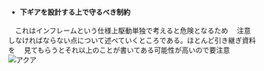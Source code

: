 * #### 下ギアを設計する上で守るべき制約
　これはインフレームという仕様上駆動単独で考えると危険となるため
　注意しなければならない点について述べていくところである。ほとんど引き継ぎ資料を
　見てもらうとそれ以上のことが書いてある可能性が高いので要注意
![アクア](https://drive.google.com/drive/folders/0B1ZZ5_sex1zyRE9yTEJfR2R3UTA)
